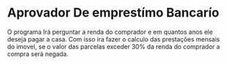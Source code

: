 # Aprovador De emprestímo Bancarío
 O programa Irá perguntar  a renda do comprador e em quantos anos ele deseja pagar a casa. Com isso ira fazer o calculo das prestações mensais do imovel, se o valor das parcelas exceder 30% da renda do comprador a compra será negada.
